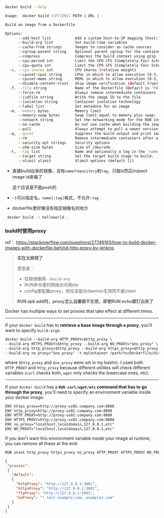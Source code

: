 



```sh
docker build --help

Usage:  docker build [OPTIONS] PATH | URL | -

Build an image from a Dockerfile

Options:
      --add-host list           Add a custom host-to-IP mapping (host:ip)
      --build-arg list          Set build-time variables
      --cache-from strings      Images to consider as cache sources
      --cgroup-parent string    Optional parent cgroup for the container
      --compress                Compress the build context using gzip
      --cpu-period int          Limit the CPU CFS (Completely Fair Scheduler) period
      --cpu-quota int           Limit the CPU CFS (Completely Fair Scheduler) quota
  -c, --cpu-shares int          CPU shares (relative weight)
      --cpuset-cpus string      CPUs in which to allow execution (0-3, 0,1)
      --cpuset-mems string      MEMs in which to allow execution (0-3, 0,1)
      --disable-content-trust   Skip image verification (default true)
  -f, --file string             Name of the Dockerfile (Default is 'PATH/Dockerfile')
      --force-rm                Always remove intermediate containers
      --iidfile string          Write the image ID to the file
      --isolation string        Container isolation technology
      --label list              Set metadata for an image
  -m, --memory bytes            Memory limit
      --memory-swap bytes       Swap limit equal to memory plus swap: '-1' to enable unlimited swap
      --network string          Set the networking mode for the RUN instructions during build (default "default")
      --no-cache                Do not use cache when building the image
      --pull                    Always attempt to pull a newer version of the image
  -q, --quiet                   Suppress the build output and print image ID on success
      --rm                      Remove intermediate containers after a successful build (default true)
      --security-opt strings    Security options
      --shm-size bytes          Size of /dev/shm
  -t, --tag list                Name and optionally a tag in the 'name:tag' format
      --target string           Set the target build stage to build.
      --ulimit ulimit           Ulimit options (default [])
```

* 直接build出来的镜像，没有`name`/`repository`和`tag`，只能ls然后inspect image id来看了

  这个应该是不能push的

* `-t`可以指定名，`name[:tag]`格式，不允许`:tag`

* dockerfile里好像没有指定镜像名的地方



```sh
 docker build -t helloworld .
```



### build时使用proxy

ref： https://stackoverflow.com/questions/27749193/how-to-build-docker-images-with-dockerfile-behind-http-proxy-by-jenkins

> **实在太麻烦了**
>
> 意思是：
>
> * 拉取镜像用`--build-arg`
> * RUN命令里的网络访问用`ENV`
> * config里配置proxy，但应该是对daemon生效而不是client
>
> **RUN apk add时，proxy怎么设置都不生效，即使RUN echo都打出来了**



Docker has multiple ways to set proxies that take effect at different times.

------

If your `docker build` has to **retrieve a base image through a proxy**, you'll want to specify `build-arg`s:

```xml
docker build --build-arg HTTP_PROXY=$http_proxy \
--build-arg HTTPS_PROXY=$http_proxy --build-arg NO_PROXY="$no_proxy" \
--build-arg http_proxy=$http_proxy --build-arg https_proxy=$http_proxy \
--build-arg no_proxy="$no_proxy" -t myContainer /path/to/Dockerfile/directory
```

where `$http_proxy` and `$no_proxy` were set in my bashrc. I used both `HTTP_PROXY` and `http_proxy` because different utilities will check different variables (`curl` checks both, `wget` only checks the lowercase ones, etc).

------

If your `docker build` has a **`RUN curl/wget/etc` command that has to go through the proxy**, you'll need to specify an environment variable inside your docker image:

```xml
ENV https_proxy=http://proxy-us02.company.com:8080
ENV http_proxy=http://proxy-us02.company.com:8080
ENV HTTP_PROXY=http://proxy-us02.company.com:8080
ENV HTTPS_PROXY=http://proxy-us02.company.com:8080
ENV no_proxy="localhost,localdomain,127.0.0.1,etc"
ENV NO_PROXY="localhost,localdomain,127.0.0.1,etc"
```

If you don't want this environment variable inside your image at runtime, you can remove all these at the end:

```xml
RUN unset http_proxy https_proxy no_proxy HTTP_PROXY HTTPS_PROXY NO_PROXY
```





```json
{
 "proxies":
 {
   "default":
   {
     "httpProxy": "http://127.0.0.1:3001",
     "httpsProxy": "http://127.0.0.1:3001",
     "ftpProxy": "http://127.0.0.1:3001",
     "noProxy": "*.test.example.com,.example2.com"
   }
 }
}
```





